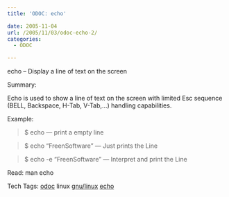 ```yaml
---
title: 'ODOC: echo'

date: 2005-11-04
url: /2005/11/03/odoc-echo-2/
categories:
  - ODOC

---
```

echo &#8211; Display a line of text on the screen

Summary:

Echo is used to show a line of text on the screen with limited Esc sequence (BELL, Backspace, H-Tab, V-Tab,&#8230;) handling capabilities.

Example:

> $ echo &#8212; print a empty line
  
> $ echo &#8220;FreenSoftware&#8221; &#8212; Just prints the Line
  
> $ echo -e &#8220;FreenSoftware&#8221; &#8212; Interpret and print the Line 

Read: man echo

<div>
  Tech Tags: <a href="http://technorati.com/tag/odoc" rel="tag">odoc</a> linux <a href="http://technorati.com/tag/gnu/linux" rel="tag">gnu/linux</a> <a href="http://technorati.com/tag/echo" rel="tag">echo</a>
</div>